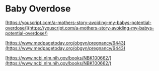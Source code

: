 # Baby Overdose

[https://youscript.com/a-mothers-story-avoiding-my-babys-potential-overdose/](https://youscript.com/a-mothers-story-avoiding-my-babys-potential-overdose/)

[https://www.medpagetoday.org/obgyn/pregnancy/6443](https://www.medpagetoday.org/obgyn/pregnancy/6443)

[https://www.ncbi.nlm.nih.gov/books/NBK100662/](https://www.ncbi.nlm.nih.gov/books/NBK100662/)